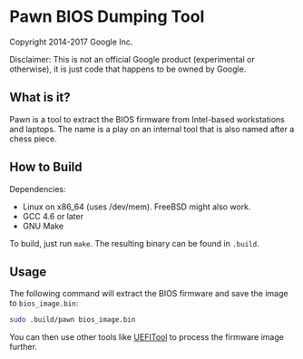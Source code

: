 # Pawn BIOS Dumping Tool

Copyright 2014-2017 Google Inc.

Disclaimer: This is not an official Google product (experimental or otherwise),
it is just code that happens to be owned by Google.

## What is it?

Pawn is a tool to extract the BIOS firmware from Intel-based workstations and
laptops.
The name is a play on an internal tool that is also named after a chess piece.

## How to Build

Dependencies:
  * Linux on x86_64 (uses /dev/mem). FreeBSD might also work.
  * GCC 4.6 or later
  * GNU Make

To build, just run `make`. The resulting binary can be found in `.build`.

## Usage

The following command will extract the BIOS firmware and save the image to
`bios_image.bin`:
```bash
sudo .build/pawn bios_image.bin
``` 

You can then use other tools like
[UEFITool](https://github.com/LongSoft/UEFITool) to process the firmware
image further.
